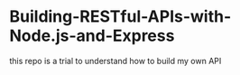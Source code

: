 # Building-RESTful-APIs-with-Node.js-and-Express
this repo is a trial to understand how to build my own API 
